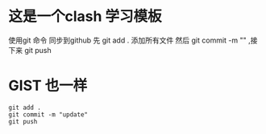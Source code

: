 # 这是一个clash 学习模板
使用git 命令 同步到github 
先 git add . 添加所有文件 然后 git commit -m ""  ,接下来 git push

# GIST 也一样

    git add .
    git commit -m "update"
    git push






